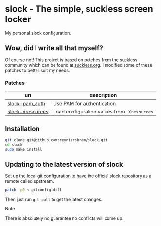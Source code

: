 # slock - The simple, suckless screen locker

My personal slock configuration.

## Wow, did I write all that myself?

Of course not! This project is based on patches from the suckless community 
which can be found at [suckless.org](https://tools.suckless.org/slock/patches/). 
I modified some of these patches to better suit my needs.

### Patches

| url | description |
| --- | --- |
| [slock-pam_auth](https://tools.suckless.org/slock/patches/pam_auth/slock-pam_auth-20190207-35633d4.diff) | Use PAM for authentication |
| [slock-xresources](https://tools.suckless.org/slock/patches/xresources/slock-xresources-20191126-53e56c7.diff) | Load configuration values from `.Xresources` |

## Installation

```sh
git clone git@github.com:reyniersbram/slock.git
cd slock
sudo make install
```

## Updating to the latest version of slock

Set up the local git configuration to have the official slock repository as
a remote called upstream.

```sh
patch -p0 < gitconfig.diff
```

Then just run `git pull` to get the latest changes.

> [!NOTE]
> There is absolutely no guarantee no conflicts will come up.
